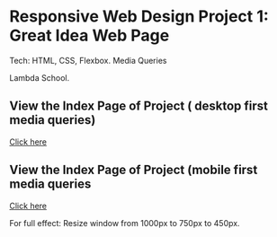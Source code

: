# Responsive Web Design Project 1: Great Idea Web Page
Tech: HTML, CSS, Flexbox. Media Queries

Lambda School. 

## View the Index Page of Project ( desktop first media queries)
 <a href="https://aaharbaugh.github.io/responsive-web-design-I/index.html">Click here</a>

## View the Index Page of Project (mobile first media queries
<a href="https://aaharbaugh.github.io/responsive-web-design-I/index-mobiles.html">Click here</a>

For full effect: 
Resize window from 1000px to 750px to 450px. 
